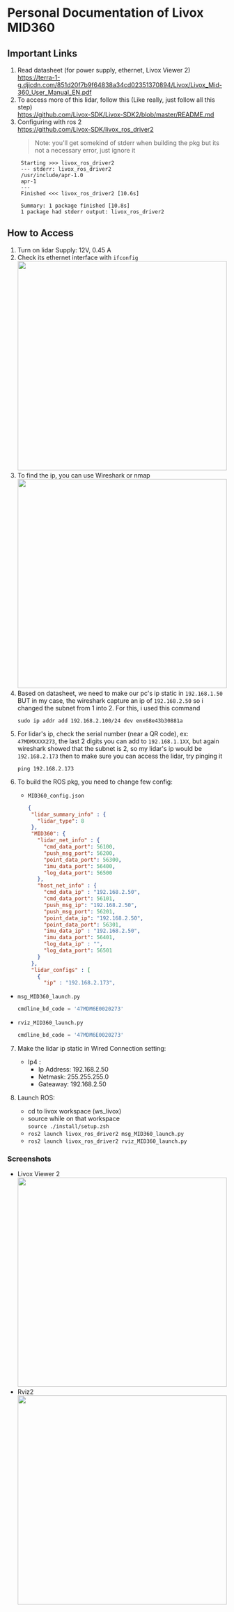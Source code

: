 # Personal Documentation of Livox MID360

## Important Links
1. Read datasheet (for power supply, ethernet, Livox Viewer 2)   
   https://terra-1-g.djicdn.com/851d20f7b9f64838a34cd02351370894/Livox/Livox_Mid-360_User_Manual_EN.pdf 
2. To access more of this lidar, follow this (Like really, just follow all this step)   
   https://github.com/Livox-SDK/Livox-SDK2/blob/master/README.md
3. Configuring with ros 2    
   https://github.com/Livox-SDK/livox_ros_driver2
      > Note: you'll get somekind of stderr when building the pkg but its not a necessary error, just ignore it
   ```
    Starting >>> livox_ros_driver2
    --- stderr: livox_ros_driver2                                
    /usr/include/apr-1.0
    apr-1
    ---
    Finished <<< livox_ros_driver2 [10.6s]

    Summary: 1 package finished [10.8s]
    1 package had stderr output: livox_ros_driver2
    ```

## How to Access
1. Turn on lidar
   Supply: 12V, 0.45 A
2. Check its ethernet interface with ```ifconfig```    
   <img src="https://github.com/user-attachments/assets/37026e04-8c4a-4851-83a7-0db9d751cb24" width="480">   
3. To find the ip, you can use Wireshark or nmap    
   <img src="https://github.com/user-attachments/assets/84d622ca-859b-4503-b2ff-97154aea3c7d" width="480">   
4. Based on datasheet, we need to make our pc's ip static in ```192.168.1.50``` BUT in my case, the wireshark capture an ip of ```192.168.2.50``` so i changed the subnet from 1 into 2. For this, i used this command    
   ```
   sudo ip addr add 192.168.2.100/24 dev enx68e43b30881a
   ```
5. For lidar's ip, check the serial number (near a QR code), ex:  ```47MDMXXXX273```, the last 2 digits you can add to ```192.168.1.1XX```, but again wireshark showed that the subnet is 2, so my lidar's ip would be
   ```192.168.2.173```
then to make sure you can access the lidar, try pinging it   
   ```
   ping 192.168.2.173
   ```
6. To build the ROS pkg, you need to change few config:
   - ```MID360_config.json```
     
     ```json
     {
      "lidar_summary_info" : {
        "lidar_type": 8
      },
      "MID360": {
        "lidar_net_info" : {
          "cmd_data_port": 56100,
          "push_msg_port": 56200,
          "point_data_port": 56300,
          "imu_data_port": 56400,
          "log_data_port": 56500
        },
        "host_net_info" : {
          "cmd_data_ip" : "192.168.2.50",
          "cmd_data_port": 56101,
          "push_msg_ip": "192.168.2.50",
          "push_msg_port": 56201,
          "point_data_ip": "192.168.2.50",
          "point_data_port": 56301,
          "imu_data_ip" : "192.168.2.50",
          "imu_data_port": 56401,
          "log_data_ip" : "",
          "log_data_port": 56501
        }
      },
      "lidar_configs" : [
        {
          "ip" : "192.168.2.173",
      ```
- ```msg_MID360_launch.py```
  
    ```py
    cmdline_bd_code = '47MDM6E0020273'
    ```
- ```rviz_MID360_launch.py```
  
    ```py
    cmdline_bd_code = '47MDM6E0020273'
    ```
7. Make the lidar ip static in Wired Connection setting:
   - Ip4 :
     - Ip Address: 192.168.2.50
     - Netmask: 255.255.255.0
     - Gateaway: 192.168.2.50

8. Launch ROS:
   - cd to livox workspace (ws_livox)    
   - source while on that workspace   
     ```source ./install/setup.zsh```   
   - ```ros2 launch livox_ros_driver2 msg_MID360_launch.py```
   - ```ros2 launch livox_ros_driver2 rviz_MID360_launch.py```
  
### Screenshots
- Livox Viewer 2    
  <img src="https://github.com/user-attachments/assets/316525d1-12c3-4afb-9bb5-ef0cd835a185" width="480">    
- Rviz2    
  <img src="https://github.com/user-attachments/assets/171fed84-df33-4b34-9bcd-4e10376d5b2c" width="480">


